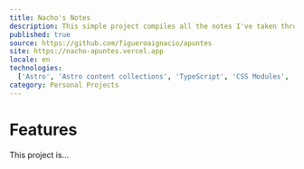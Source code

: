 ```yaml
---
title: Nacho's Notes
description: This simple project compiles all the notes I've taken throughout my professional career, collecting notes from university studies, courses, and training.
published: true
source: https://github.com/figueroaignacio/apuntes
site: https://nacho-apuntes.vercel.app
locale: en
technologies:
  ['Astro', 'Astro content collections', 'TypeScript', 'CSS Modules', 'Rehype', 'Markdown', 'MDX']
category: Personal Projects
---
```


# Features

This project is...

